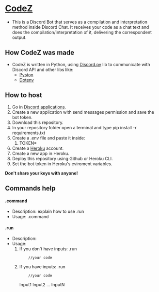 # [CodeZ](http://gg.gg/codez-bot)

- This is a Discord Bot that serves as a compilation and interpretation method inside Discord Chat. It receives your code as a chat text and does the compilation/interpretation of it, delivering the correspondent output.

## How CodeZ was made

- CodeZ is written in Python, using [Discord.py](https://discordpy.readthedocs.io/en/stable/) lib to communicate with Discord API and other libs like:
    - [Pyston](https://github.com/ffaanngg/pyston)
    - [Dotenv](https://pypi.org/project/python-dotenv/)

## How to host

1. Go in [Discord applications](https://discord.com/developers/applications).
2. Create a new application with send messages permission and save the bot token.
3. Download this repository.
4. In your repository folder open a terminal and type pip install -r requirements.txt
5. Create a .env file and paste it inside:
    1. TOKEN=<YOUR-DISCORD-BOT-TOKEN>
6. Create a [Heroku](https://heroku.com) account.
7. Create a new app in Heroku.
8. Deploy this repository using Github or Heroku CLI.
9. Set the bot token in Heroku's eviroment variables.

**Don't share your keys with anyone!**

## Commands help

#### .command
- Description: explain how to use .run
- Usage: .command

#### .run
- Description: 
- Usage:
    1. If you don't have inputs:
        .run
        ```language
            //your code
        ```
    2. If you have inputs:
        .run
        ```language
            //your code
        ```
        Input1
        Input2
        ...
        InputN